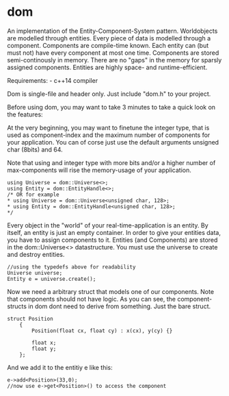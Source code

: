 # dom
An implementation of the Entity-Component-System pattern. Worldobjects are modelled through entities.
Every piece of data is modelled through a component. Components are compile-time known.
Each entity can (but must not) have every component at most one time.
Components are stored semi-continously in memory. There are no "gaps" in the memory for
sparsly assigned components. Entities are highly space- and runtime-efficient.

Requirements: - c++14 compiler

Dom is single-file and header only. Just include "dom.h" to your project.

Before using dom, you may want to take 3 minutes to take a quick look on the features:

At the very beginning, you may want to finetune the integer type, that is used as component-index
and the maximum number of components for your application. You can of corse just use the default
arguments unsigned char (8bits) and 64.

Note that using and integer type with more bits and/or a higher number of max-components will
rise the memory-usage of your application. 

```
using Universe = dom::Universe<>;
using Entity = dom::EntityHandle<>;
/* OR for example
* using Universe = dom::Universe<unsigned char, 128>;
* using Entity = dom::EntityHandle<unsigned char, 128>;
*/
```

Every object in the "world" of your real-time-application is an entity.
By itself, an entity is just an empty container. In order to give your entities
data, you have to assign components to it. 
Entities (and Components) are stored in the dom::Universe<> datastructure. You must use the universe
to create and destroy entities. 

```
//using the typedefs above for readability
Universe universe;
Entity e = universe.create();
```

Now we need a arbitrary struct that models one of our components. Note that components should not have logic.
As you can see, the component-structs in dom dont need to derive from something. Just the bare struct.
```
struct Position
    {
        Position(float cx, float cy) : x(cx), y(cy) {}

        float x;
        float y;
    };
```

And we add it to the entitiy e like this:
```
e->add<Position>(33,0);
//now use e->get<Position>() to access the component
```
